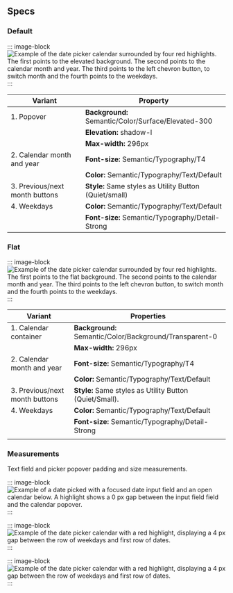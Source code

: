 ## Specs
### Default

::: image-block
![Example of the date picker calendar surrounded by four red highlights. The first points to the elevated background. The second points to the calendar month and year. The third points to the left chevron button, to switch month and the fourth points to the weekdays.](/components/datepicker/specs-1.svg)
:::

| Variant                        | Property                                               |
| ------------------------------ | ------------------------------------------------------ |
| 1. Popover                     | **Background:** Semantic/Color/Surface/Elevated-300    |
|                                | **Elevation:** shadow-l                                |
|                                | **Max-width:** 296px                                   |
| 2. Calendar month and year     | **Font-size:** Semantic/Typography/T4                  |
|                                | **Color:** Semantic/Typography/Text/Default            |
| 3. Previous/next month buttons | **Style:** Same styles as Utility Button (Quiet/small) |
| 4. Weekdays                    | **Color:** Semantic/Typography/Text/Default            |
|                                | **Font-size:**  Semantic/Typography/Detail-Strong      |

### Flat

::: image-block
![Example of the date picker calendar surrounded by four red highlights. The first points to the flat background. The second points to the calendar month and year. The third points to the left chevron button, to switch month and the fourth points to the weekdays.](/components/datepicker/specs-2.svg)
:::

| Variant                        | Properties                                              |
| ------------------------------ | ------------------------------------------------------- |
| 1. Calendar container          | **Background:** Semantic/Color/Background/Transparent-0 |
|                                | **Max-width:** 296px                                    |
| 2. Calendar month and year     | **Font-size:** Semantic/Typography/T4                   |
|                                | **Color:** Semantic/Typography/Text/Default             |
| 3. Previous/next month buttons | **Style:** Same styles as Utility Button (Quiet/Small). |
| 4. Weekdays                    | **Color:** Semantic/Typography/Text/Default             |
|                                | **Font-size:** Semantic/Typography/Detail-Strong        |
|                                |                                                         |

### Measurements
Text field and  picker popover padding and size measurements.

::: image-block
![Example of a date picked with a focused date input field and an open calendar below. A highlight shows a 0 px gap between the input field field and the calendar popover.](/components/datepicker/specs-3.svg)
:::

::: image-block
![Example of the date picker calendar with a red highlight, displaying a 4 px gap between the row of weekdays and first row of dates.](/components/datepicker/specs-4.svg)
:::

::: image-block
![Example of the date picker calendar with a red highlight, displaying a 4 px gap between the row of weekdays and first row of dates.](/components/datepicker/styling-2.svg)
:::